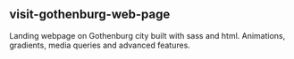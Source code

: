 ## visit-gothenburg-web-page
Landing webpage on Gothenburg city built with sass and html. Animations, gradients, media queries and advanced features.
